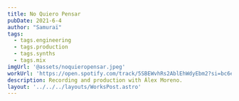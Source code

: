 ```yaml
---
title: No Quiero Pensar
pubDate: 2021-6-4
author: "Samuraï"
tags:
  - tags.engineering
  - tags.production
  - tags.synths
  - tags.mix
imgUrl: '@assets/noquieropensar.jpeg'
workUrl: 'https://open.spotify.com/track/5SBEWvhRs2AblEhWdyEbm2?si=bc6ec07a221f4bc9'
description: Recording and production with Álex Moreno.
layout: '../../../layouts/WorksPost.astro'
---
```


